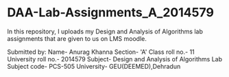 # DAA-Lab-Assignments_A_2014579
In this repository, I uploads my Design and Analysis of Algorithms lab assignments that are given to us on LMS moodle.

Submitted by:
Name- Anurag Khanna
Section- 'A'
Class roll no.- 11
University roll no.- 2014579
Subject- Design and Analysis of Algorithms Lab
Subject code- PCS-505
University- GEU(DEEMED),Dehradun

